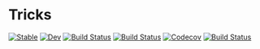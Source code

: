 # Tricks

[![Stable](https://img.shields.io/badge/docs-stable-blue.svg)](https://oxinabox.github.io/Tricks.jl/stable)
[![Dev](https://img.shields.io/badge/docs-dev-blue.svg)](https://oxinabox.github.io/Tricks.jl/dev)
[![Build Status](https://travis-ci.com/oxinabox/Tricks.jl.svg?branch=master)](https://travis-ci.com/oxinabox/Tricks.jl)
[![Build Status](https://ci.appveyor.com/api/projects/status/github/oxinabox/Tricks.jl?svg=true)](https://ci.appveyor.com/project/oxinabox/Tricks-jl)
[![Codecov](https://codecov.io/gh/oxinabox/Tricks.jl/branch/master/graph/badge.svg)](https://codecov.io/gh/oxinabox/Tricks.jl)
[![Build Status](https://api.cirrus-ci.com/github/oxinabox/Tricks.jl.svg)](https://cirrus-ci.com/github/oxinabox/Tricks.jl)
